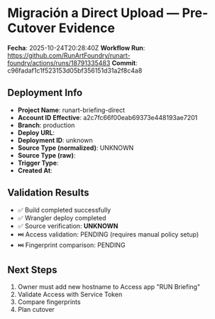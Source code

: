 # Migración a Direct Upload — Pre-Cutover Evidence

**Fecha**: 2025-10-24T20:28:40Z
**Workflow Run**: https://github.com/RunArtFoundry/runart-foundry/actions/runs/18791335483
**Commit**: c96fadaf1c1f523153d05bf356151d31a2f8c4a8

## Deployment Info

- **Project Name**: runart-briefing-direct
- **Account ID Effective**: a2c7fc66f00eab69373e448193ae7201
- **Branch**: production
- **Deploy URL**: 
- **Deployment ID**: unknown
- **Source Type (normalized)**: UNKNOWN
- **Source Type (raw)**: 
- **Trigger Type**: 
- **Created At**: 

## Validation Results

- ✅ Build completed successfully
- ✅ Wrangler deploy completed
- ✅ Source verification: **UNKNOWN**
- ⏭️ Access validation: PENDING (requires manual policy setup)
- ⏭️ Fingerprint comparison: PENDING

## Next Steps

1. Owner must add new hostname to Access app "RUN Briefing"
2. Validate Access with Service Token
3. Compare fingerprints
4. Plan cutover


